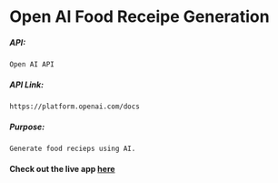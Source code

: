 # Open AI Food Receipe Generation

##### API:
    Open AI API

##### API Link:
    https://platform.openai.com/docs

##### Purpose:
    Generate food recieps using AI.

#### Check out the live app [here](https://priyanka23-brs.github.io/food-recipe-generator/)
